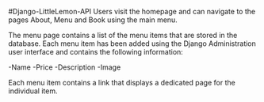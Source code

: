 #Django-LittleLemon-API
Users visit the homepage and can navigate to the pages About, Menu and Book using the main menu. 

The menu page contains a list of the menu items that are stored in the database. Each menu item has been added using the Django Administration user interface and contains the following information:

-Name
-Price
-Description
-Image

Each menu item contains a link that displays a dedicated page for the individual item.
